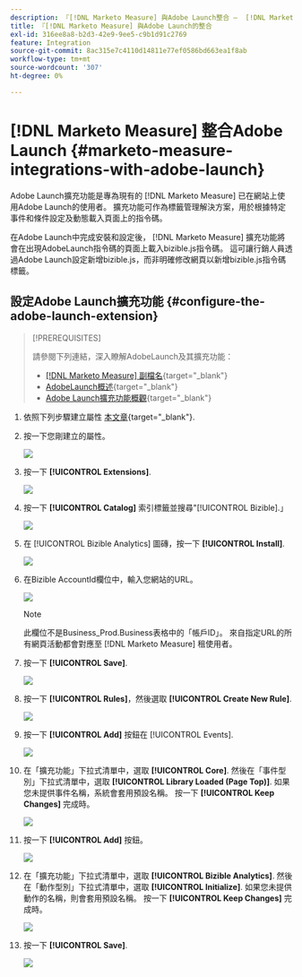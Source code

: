 ```yaml
---
description: 『[!DNL Marketo Measure] 與Adobe Launch整合 —  [!DNL Marketo Measure]  — 產品檔案'
title: 『[!DNL Marketo Measure] 與Adobe Launch的整合
exl-id: 316ee8a8-b2d3-42e9-9ee5-c9b1d91c2769
feature: Integration
source-git-commit: 8ac315e7c4110d14811e77ef0586bd663ea1f8ab
workflow-type: tm+mt
source-wordcount: '307'
ht-degree: 0%

---
```


# [!DNL Marketo Measure] 整合Adobe Launch {#marketo-measure-integrations-with-adobe-launch}

Adobe Launch擴充功能是專為現有的 [!DNL Marketo Measure] 已在網站上使用Adobe Launch的使用者。 擴充功能可作為標籤管理解決方案，用於根據特定事件和條件設定及動態載入頁面上的指令碼。

在Adobe Launch中完成安裝和設定後， [!DNL Marketo Measure] 擴充功能將會在出現AdobeLaunch指令碼的頁面上載入bizible.js指令碼。 這可讓行銷人員透過Adobe Launch設定新增bizible.js，而非明確修改網頁以新增bizible.js指令碼標籤。

## 設定Adobe Launch擴充功能 {#configure-the-adobe-launch-extension}

>[!PREREQUISITES]
>
>請參閱下列連結，深入瞭解AdobeLaunch及其擴充功能：
>
>* [[!DNL Marketo Measure] 副檔名](https://experienceleague.adobe.com/docs/experience-platform/destinations/catalog/email/bizible.html?lang=en#catalog){target="_blank"}
>* [AdobeLaunch概述](https://experienceleague.adobe.com/docs/launch-learn/implementing-in-websites-with-launch/index.html?lang=en#prerequisites){target="_blank"}
>* [Adobe Launch擴充功能概觀](https://experienceleague.adobe.com/docs/launch/using/extension-dev/overview.html?lang=en#extension-configuration){target="_blank"}

1. 依照下列步驟建立屬性 [本文章](https://experienceleague.adobe.com/docs/platform-learn/implement-in-websites/configure-tags/create-a-property.html?lang=en#go-to-the-data-collection-interface){target="_blank"}.

1. 按一下您剛建立的屬性。

   ![](assets/marketo-measure-integrations-with-adobe-launch-1.png)

1. 按一下 **[!UICONTROL Extensions]**.

   ![](assets/marketo-measure-integrations-with-adobe-launch-2.png)

1. 按一下 **[!UICONTROL Catalog]** 索引標籤並搜尋&quot;[!UICONTROL Bizible].」

   ![](assets/marketo-measure-integrations-with-adobe-launch-3.png)

1. 在 [!UICONTROL Bizible Analytics] 圖磚，按一下 **[!UICONTROL Install]**.

   ![](assets/marketo-measure-integrations-with-adobe-launch-4.png)

1. 在Bizible AccountId欄位中，輸入您網站的URL。

   ![](assets/marketo-measure-integrations-with-adobe-launch-5.png)

   >[!NOTE]
   >
   >此欄位不是Business_Prod.Business表格中的「帳戶ID」。 來自指定URL的所有網頁活動都會對應至 [!DNL Marketo Measure] 租使用者。

1. 按一下 **[!UICONTROL Save]**.

   ![](assets/marketo-measure-integrations-with-adobe-launch-6.png)

1. 按一下 **[!UICONTROL Rules]**，然後選取 **[!UICONTROL Create New Rule]**.

   ![](assets/marketo-measure-integrations-with-adobe-launch-7.png)

1. 按一下 **[!UICONTROL Add]** 按鈕在 [!UICONTROL Events].

   ![](assets/marketo-measure-integrations-with-adobe-launch-8.png)

1. 在「擴充功能」下拉式清單中，選取 **[!UICONTROL Core]**. 然後在「事件型別」下拉式清單中，選取 **[!UICONTROL Library Loaded (Page Top)]**. 如果您未提供事件名稱，系統會套用預設名稱。 按一下 **[!UICONTROL Keep Changes]** 完成時。

   ![](assets/marketo-measure-integrations-with-adobe-launch-9.png)

1. 按一下 **[!UICONTROL Add]** 按鈕。

   ![](assets/marketo-measure-integrations-with-adobe-launch-10.png)

1. 在「擴充功能」下拉式清單中，選取 **[!UICONTROL Bizible Analytics]**. 然後在「動作型別」下拉式清單中，選取 **[!UICONTROL Initialize]**. 如果您未提供動作的名稱，則會套用預設名稱。 按一下 **[!UICONTROL Keep Changes]** 完成時。

   ![](assets/marketo-measure-integrations-with-adobe-launch-11.png)

1. 按一下 **[!UICONTROL Save]**.

   ![](assets/marketo-measure-integrations-with-adobe-launch-12.png)
